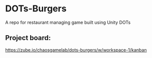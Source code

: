 # DOTs-Burgers
A repo for restaurant managing game built using Unity DOTs

## Project board: 
https://zube.io/chaosgamelab/dots-burgers/w/workspace-1/kanban
